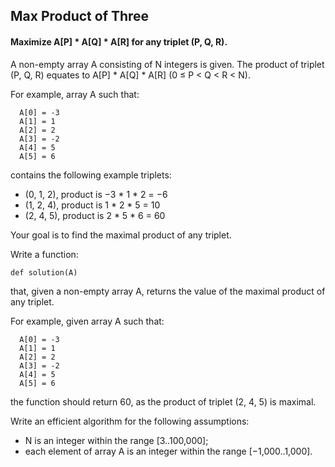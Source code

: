 ## Max Product of Three
#### Maximize A[P] * A[Q] * A[R] for any triplet (P, Q, R). 

A non-empty array A consisting of N integers is given. The product of triplet (P, Q, R) equates to A[P] * A[Q] * A[R] (0 ≤ P < Q < R < N).

For example, array A such that:

      A[0] = -3
      A[1] = 1
      A[2] = 2
      A[3] = -2
      A[4] = 5
      A[5] = 6
contains the following example triplets:

* (0, 1, 2), product is −3 * 1 * 2 = −6
* (1, 2, 4), product is 1 * 2 * 5 = 10
* (2, 4, 5), product is 2 * 5 * 6 = 60

Your goal is to find the maximal product of any triplet.

Write a function:

    def solution(A)

that, given a non-empty array A, returns the value of the maximal product of any triplet.

For example, given array A such that:

      A[0] = -3
      A[1] = 1
      A[2] = 2
      A[3] = -2
      A[4] = 5
      A[5] = 6
the function should return 60, as the product of triplet (2, 4, 5) is maximal.

Write an efficient algorithm for the following assumptions:

* N is an integer within the range [3..100,000];
* each element of array A is an integer within the range [−1,000..1,000].
